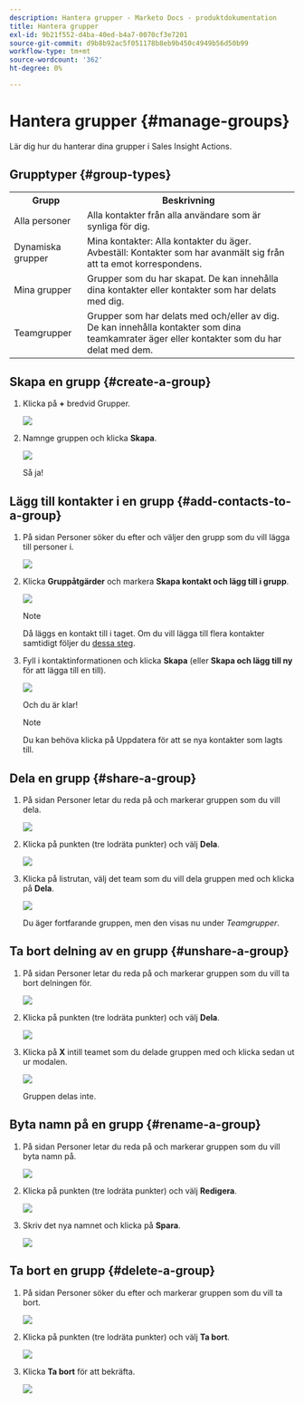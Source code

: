 ```yaml
---
description: Hantera grupper - Marketo Docs - produktdokumentation
title: Hantera grupper
exl-id: 9b21f552-d4ba-40ed-b4a7-0070cf3e7201
source-git-commit: d9b8b92ac5f051178b8eb9b450c4949b56d50b99
workflow-type: tm+mt
source-wordcount: '362'
ht-degree: 0%

---
```


# Hantera grupper {#manage-groups}

Lär dig hur du hanterar dina grupper i Sales Insight Actions.

## Grupptyper {#group-types}

<table> 
 <colgroup> 
  <col> 
  <col> 
 </colgroup> 
 <tbody> 
  <tr> 
   <th>Grupp</th> 
   <th>Beskrivning</th> 
  </tr> 
  <tr> 
   <td>Alla personer</td> 
   <td>Alla kontakter från alla användare som är synliga för dig.</td> 
  </tr> 
  <tr> 
   <td>Dynamiska grupper</td> 
   <td>Mina kontakter: Alla kontakter du äger.<br>Avbeställ: Kontakter som har avanmält sig från att ta emot korrespondens.</td> 
  </tr> 
  <tr> 
   <td>Mina grupper</td> 
   <td>Grupper som du har skapat. De kan innehålla dina kontakter eller kontakter som har delats med dig.</td> 
  </tr> 
  <tr> 
   <td>Teamgrupper</td> 
   <td>Grupper som har delats med och/eller av dig. De kan innehålla kontakter som dina teamkamrater äger eller kontakter som du har delat med dem.</td> 
  </tr> 
 </tbody> 
</table>

## Skapa en grupp {#create-a-group}

1. Klicka på **+** bredvid Grupper.

   ![](assets/manage-groups-1.png)

1. Namnge gruppen och klicka **Skapa**.

   ![](assets/manage-groups-2.png)

   Så ja!

## Lägg till kontakter i en grupp {#add-contacts-to-a-group}

1. På sidan Personer söker du efter och väljer den grupp som du vill lägga till personer i.

   ![](assets/manage-groups-3.png)

1. Klicka **Gruppåtgärder** och markera **Skapa kontakt och lägg till i grupp**.

   ![](assets/manage-groups-4.png)

   >[!NOTE]
   >
   >Då läggs en kontakt till i taget. Om du vill lägga till flera kontakter samtidigt följer du [dessa steg](/help/marketo/product-docs/marketo-sales-insight/actions/people/managing-contacts/import-contacts-via-csv.md).

1. Fyll i kontaktinformationen och klicka **Skapa** (eller **Skapa och lägg till ny** för att lägga till en till).

   ![](assets/manage-groups-5.png)

   Och du är klar!

   >[!NOTE]
   >
   >Du kan behöva klicka på Uppdatera för att se nya kontakter som lagts till.

## Dela en grupp {#share-a-group}

1. På sidan Personer letar du reda på och markerar gruppen som du vill dela.

   ![](assets/manage-groups-6.png)

1. Klicka på punkten (tre lodräta punkter) och välj **Dela**.

   ![](assets/manage-groups-7.png)

1. Klicka på listrutan, välj det team som du vill dela gruppen med och klicka på **Dela**.

   ![](assets/manage-groups-8.png)

   Du äger fortfarande gruppen, men den visas nu under _Teamgrupper_.

## Ta bort delning av en grupp {#unshare-a-group}

1. På sidan Personer letar du reda på och markerar gruppen som du vill ta bort delningen för.

   ![](assets/manage-groups-9.png)

1. Klicka på punkten (tre lodräta punkter) och välj **Dela**.

   ![](assets/manage-groups-10.png)

1. Klicka på **X** intill teamet som du delade gruppen med och klicka sedan ut ur modalen.

   ![](assets/manage-groups-11.png)

   Gruppen delas inte.

## Byta namn på en grupp {#rename-a-group}

1. På sidan Personer letar du reda på och markerar gruppen som du vill byta namn på.

   ![](assets/manage-groups-12.png)

1. Klicka på punkten (tre lodräta punkter) och välj **Redigera**.

   ![](assets/manage-groups-13.png)

1. Skriv det nya namnet och klicka på **Spara**.

   ![](assets/manage-groups-14.png)

## Ta bort en grupp {#delete-a-group}

1. På sidan Personer söker du efter och markerar gruppen som du vill ta bort.

   ![](assets/manage-groups-15.png)

1. Klicka på punkten (tre lodräta punkter) och välj **Ta bort**.

   ![](assets/manage-groups-16.png)

1. Klicka **Ta bort** för att bekräfta.

   ![](assets/manage-groups-17.png)
